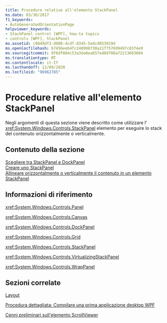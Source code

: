 ```yaml
---
title: Procedure relative all'elemento StackPanel
ms.date: 03/30/2017
f1_keywords:
- AutoGeneratedOrientationPage
helpviewer_keywords:
- StackPanel control [WPF], how-to topics
- controls [WPF], StackPanel
ms.assetid: c9849df3-d000-4cdf-8345-5edcd053919d
ms.openlocfilehash: b7456eeb4fc248998730a21f757699497c83f4e9
ms.sourcegitcommit: 9f6df084c53a3da0ea657ed0d708a72213683084
ms.translationtype: MT
ms.contentlocale: it-IT
ms.lasthandoff: 12/09/2020
ms.locfileid: "96962785"
---
```

# <a name="stackpanel-how-to-topics"></a>Procedure relative all'elemento StackPanel
Negli argomenti di questa sezione viene descritto come utilizzare l' <xref:System.Windows.Controls.StackPanel> elemento per eseguire lo stack del contenuto orizzontalmente o verticalmente.  
  
## <a name="in-this-section"></a>Contenuto della sezione  
 [Scegliere tra StackPanel e DockPanel](how-to-choose-between-stackpanel-and-dockpanel.md)  
 [Creare uno StackPanel](how-to-create-a-stackpanel.md)  
 [Allineare orizzontalmente o verticalmente il contenuto in un elemento StackPanel](how-to-horizontally-or-vertically-align-content-in-a-stackpanel.md)  
  
## <a name="reference"></a>Informazioni di riferimento  
 <xref:System.Windows.Controls.Panel>  
  
 <xref:System.Windows.Controls.Canvas>  
  
 <xref:System.Windows.Controls.DockPanel>  
  
 <xref:System.Windows.Controls.Grid>  
  
 <xref:System.Windows.Controls.StackPanel>  
  
 <xref:System.Windows.Controls.VirtualizingStackPanel>  
  
 <xref:System.Windows.Controls.WrapPanel>  
  
## <a name="related-sections"></a>Sezioni correlate  
 [Layout](../advanced/layout.md)  
  
 [Procedura dettagliata: Compilare una prima applicazione desktop WPF](../getting-started/walkthrough-my-first-wpf-desktop-application.md)  
  
 [Cenni preliminari sull'elemento ScrollViewer](scrollviewer-overview.md)
